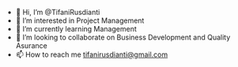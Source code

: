 - 👋 Hi, I’m @TifaniRusdianti
- 👀 I’m interested in Project Management
- 🌱 I’m currently learning Management
- 💞️ I’m looking to collaborate on Business Development and Quality Asurance
- 📫 How to reach me tifanirusdianti@gmail.com

<!---
TifaniRusdianti/TifaniRusdianti is a ✨ special ✨ repository because its `README.md` (this file) appears on your GitHub profile.
You can click the Preview link to take a look at your changes.
--->
